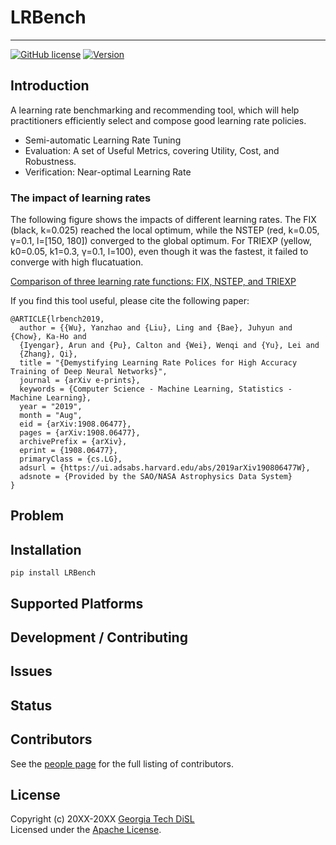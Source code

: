 <!--- Project Logo --->
# LRBench
<!--- a href=""><img src="" alt=""></a --->
-----------------
[![GitHub license](https://img.shields.io/badge/license-apache-green.svg?style=flat)](https://www.apache.org/licenses/LICENSE-2.0)
[![Version](https://img.shields.io/badge/version-0.0.1-red.svg?style=flat)]()
<!---
[![Travis Status]()]()
[![Jenkins Status]()]()
[![Coverage Status]()]()
--->
## Introduction

A learning rate benchmarking and recommending tool, which will help practitioners efficiently select and compose good learning rate policies.

* Semi-automatic Learning Rate Tuning
* Evaluation: A set of Useful Metrics, covering Utility, Cost, and Robustness.
* Verification: Near-optimal Learning Rate

### The impact of learning rates

The following figure shows the impacts of different learning rates. The FIX (black, k=0.025) reached the local optimum, while the NSTEP (red, k=0.05, γ=0.1, l=[150, 180]) converged to the global optimum. For TRIEXP (yellow, k0=0.05, k1=0.3, γ=0.1, l=100), even though it was the fastest, it failed to converge with high flucatuation.

[Comparison of three learning rate functions: FIX, NSTEP, and TRIEXP](examples/visualization/FIX-NSTEP-TRIEXP-Comparison.gif)

If you find this tool useful, please cite the following paper:

    @ARTICLE{lrbench2019,
      author = {{Wu}, Yanzhao and {Liu}, Ling and {Bae}, Juhyun and {Chow}, Ka-Ho and
      {Iyengar}, Arun and {Pu}, Calton and {Wei}, Wenqi and {Yu}, Lei and
      {Zhang}, Qi},
      title = "{Demystifying Learning Rate Polices for High Accuracy Training of Deep Neural Networks}",
      journal = {arXiv e-prints},
      keywords = {Computer Science - Machine Learning, Statistics - Machine Learning},
      year = "2019",
      month = "Aug",
      eid = {arXiv:1908.06477},
      pages = {arXiv:1908.06477},
      archivePrefix = {arXiv},
      eprint = {1908.06477},
      primaryClass = {cs.LG},
      adsurl = {https://ui.adsabs.harvard.edu/abs/2019arXiv190806477W},
      adsnote = {Provided by the SAO/NASA Astrophysics Data System}
    }

## Problem


## Installation
    pip install LRBench

## Supported Platforms


## Development / Contributing


## Issues


## Status


## Contributors

See the [people page](https://github.com/git-disl/LRBench/graphs/contributors) for the full listing of contributors.

## License

Copyright (c) 20XX-20XX [Georgia Tech DiSL](https://github.com/git-disl)  
Licensed under the [Apache License](LICENSE).
